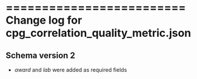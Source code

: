 =========================
Change log for cpg_correlation_quality_metric.json
=========================

Schema version 2
----------------

* *award* and *lab* were added as required fields